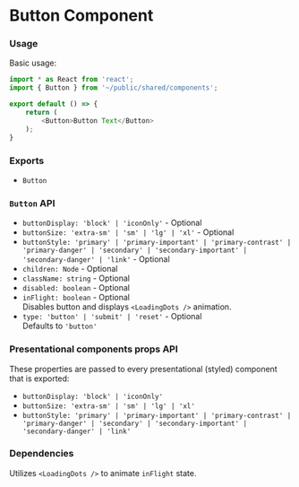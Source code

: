 # Button Component

### Usage

Basic usage:

```javascript
import * as React from 'react';
import { Button } from '~/public/shared/components';

export default () => {
    return (
        <Button>Button Text</Button>
    );
}
```

### Exports

* `Button`

### `Button` API

* `buttonDisplay: 'block' | 'iconOnly'` - Optional
* `buttonSize: 'extra-sm' | 'sm' | 'lg' | 'xl'` - Optional
* `buttonStyle: 'primary' | 'primary-important' | 'primary-contrast' | 'primary-danger' | 'secondary' | 'secondary-important' | 'secondary-danger' | 'link'` - Optional
* `children: Node` - Optional
* `className: string` - Optional
* `disabled: boolean` - Optional
* `inFlight: boolean` - Optional
    <br/>Disables button and displays `<LoadingDots />` animation.
* `type: 'button' | 'submit' | 'reset'` - Optional
    <br/>Defaults to `'button'`


### Presentational components props API

These properties are passed to every presentational (styled) component that is exported:

* `buttonDisplay: 'block' | 'iconOnly'`
* `buttonSize: 'extra-sm' | 'sm' | 'lg' | 'xl'`
* `buttonStyle: 'primary' | 'primary-important' | 'primary-contrast' | 'primary-danger' | 'secondary' | 'secondary-important' | 'secondary-danger' | 'link'`

### Dependencies

Utilizes `<LoadingDots />` to animate `inFlight` state.
